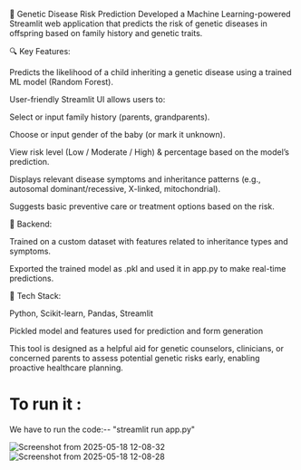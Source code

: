 🧬 Genetic Disease Risk Prediction
Developed a Machine Learning-powered Streamlit web application that predicts the risk of genetic diseases in offspring based on family history and genetic traits.

🔍 Key Features:

Predicts the likelihood of a child inheriting a genetic disease using a trained ML model (Random Forest).

User-friendly Streamlit UI allows users to:

Select or input family history (parents, grandparents).

Choose or input gender of the baby (or mark it unknown).

View risk level (Low / Moderate / High) & percentage based on the model’s prediction.

Displays relevant disease symptoms and inheritance patterns (e.g., autosomal dominant/recessive, X-linked, mitochondrial).

Suggests basic preventive care or treatment options based on the risk.

🧠 Backend:

Trained on a custom dataset with features related to inheritance types and symptoms.

Exported the trained model as .pkl and used it in app.py to make real-time predictions.

🧪 Tech Stack:

Python, Scikit-learn, Pandas, Streamlit

Pickled model and features used for prediction and form generation

This tool is designed as a helpful aid for genetic counselors, clinicians, or concerned parents to assess potential genetic risks early, enabling proactive healthcare planning.

# To run it :
We have to run the code:-- "streamlit run app.py"

![Screenshot from 2025-05-18 12-08-32](https://github.com/user-attachments/assets/d82165b9-0bdb-461c-b6fc-befe9d81597e)
![Screenshot from 2025-05-18 12-08-28](https://github.com/user-attachments/assets/88bdb2c4-62c8-43a9-a761-ce8d44f5b3bc)

